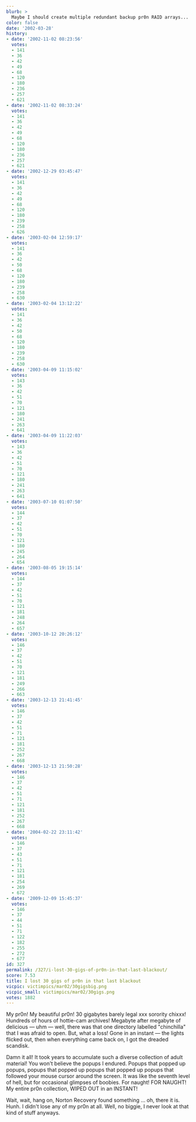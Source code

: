 ```yaml
---
blurb: >
  Maybe I should create multiple redundant backup pr0n RAID arrays...
color: false
date: '2002-03-28'
history:
- date: '2002-11-02 08:23:56'
  votes:
  - 141
  - 36
  - 42
  - 49
  - 68
  - 120
  - 180
  - 236
  - 257
  - 621
- date: '2002-11-02 08:33:24'
  votes:
  - 141
  - 36
  - 42
  - 49
  - 68
  - 120
  - 180
  - 236
  - 257
  - 621
- date: '2002-12-29 03:45:47'
  votes:
  - 141
  - 36
  - 42
  - 49
  - 68
  - 120
  - 180
  - 239
  - 258
  - 626
- date: '2003-02-04 12:59:17'
  votes:
  - 141
  - 36
  - 42
  - 50
  - 68
  - 120
  - 180
  - 239
  - 258
  - 630
- date: '2003-02-04 13:12:22'
  votes:
  - 141
  - 36
  - 42
  - 50
  - 68
  - 120
  - 180
  - 239
  - 258
  - 630
- date: '2003-04-09 11:15:02'
  votes:
  - 143
  - 36
  - 42
  - 51
  - 70
  - 121
  - 180
  - 241
  - 263
  - 641
- date: '2003-04-09 11:22:03'
  votes:
  - 143
  - 36
  - 42
  - 51
  - 70
  - 121
  - 180
  - 241
  - 263
  - 641
- date: '2003-07-10 01:07:50'
  votes:
  - 144
  - 37
  - 42
  - 51
  - 70
  - 121
  - 180
  - 245
  - 264
  - 654
- date: '2003-08-05 19:15:14'
  votes:
  - 144
  - 37
  - 42
  - 51
  - 70
  - 121
  - 181
  - 248
  - 264
  - 657
- date: '2003-10-12 20:26:12'
  votes:
  - 146
  - 37
  - 42
  - 51
  - 70
  - 121
  - 181
  - 249
  - 266
  - 663
- date: '2003-12-13 21:41:45'
  votes:
  - 146
  - 37
  - 42
  - 51
  - 71
  - 121
  - 181
  - 252
  - 267
  - 668
- date: '2003-12-13 21:50:28'
  votes:
  - 146
  - 37
  - 42
  - 51
  - 71
  - 121
  - 181
  - 252
  - 267
  - 668
- date: '2004-02-22 23:11:42'
  votes:
  - 146
  - 37
  - 43
  - 51
  - 71
  - 121
  - 181
  - 254
  - 269
  - 672
- date: '2009-12-09 15:45:37'
  votes:
  - 146
  - 37
  - 44
  - 51
  - 71
  - 122
  - 182
  - 255
  - 272
  - 677
id: 327
permalink: /327/i-lost-30-gigs-of-pr0n-in-that-last-blackout/
score: 7.53
title: I lost 30 gigs of pr0n in that last blackout
vicpic: victimpics/mar02/30gigsbig.png
vicpic_small: victimpics/mar02/30gigs.png
votes: 1882
---
```


My pr0n! My beautiful pr0n! 30 gigabytes barely legal xxx sorority
chixxx! Hundreds of hours of hottie-cam archives! Megabyte after
megabyte of delicious — uhm — well, there was that one directory
labelled "chinchilla" that I was afraid to open. But, what a loss! Gone
in an instant — the lights flicked out, then when everything came back
on, I got the dreaded scandisk.

Damn it all! It took years to accumulate such a diverse collection of
adult material! You won't believe the popups I endured. Popups that
popped up popups, popups that popped up popups that popped up popups
that followed your mouse cursor around the screen. It was like the
seventh level of hell, but for occasional glimpses of boobies. For
naught! FOR NAUGHT! My entire pr0n collection, WIPED OUT in an INSTANT!

Wait, wait, hang on, Norton Recovery found something ... oh, there it
is. Hunh. I didn't lose any of my pr0n at all. Well, no biggie, I never
look at that kind of stuff anyways.